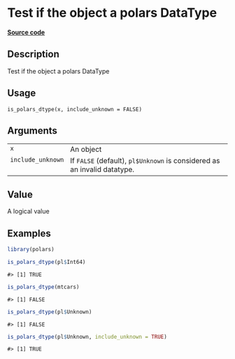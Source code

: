 

# Test if the object a polars DataType

[**Source code**](https://github.com/pola-rs/r-polars/tree/d562252dbb77de7e06ca3e6150d74a2c709763bc/R/is_polars.R#L55)

## Description

Test if the object a polars DataType

## Usage

<pre><code class='language-R'>is_polars_dtype(x, include_unknown = FALSE)
</code></pre>

## Arguments

<table>
<tr>
<td style="white-space: nowrap; font-family: monospace; vertical-align: top">
<code id="is_polars_dtype_:_x">x</code>
</td>
<td>
An object
</td>
</tr>
<tr>
<td style="white-space: nowrap; font-family: monospace; vertical-align: top">
<code id="is_polars_dtype_:_include_unknown">include_unknown</code>
</td>
<td>
If <code>FALSE</code> (default), <code>pl$Unknown</code> is considered
as an invalid datatype.
</td>
</tr>
</table>

## Value

A logical value

## Examples

``` r
library(polars)

is_polars_dtype(pl$Int64)
```

    #> [1] TRUE

``` r
is_polars_dtype(mtcars)
```

    #> [1] FALSE

``` r
is_polars_dtype(pl$Unknown)
```

    #> [1] FALSE

``` r
is_polars_dtype(pl$Unknown, include_unknown = TRUE)
```

    #> [1] TRUE
